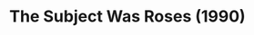 ---
layout: productions
title: The Subject Was Roses (1990)
image:
category:
details:
  Theatre: Players by the Sea
cast:
crew:
  Director: Michael Lipp
external_links:
---